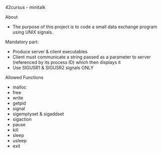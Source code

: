 42cursus - minitalk

About
 - The purpose of this project is to code a small data exchange program using UNIX signals.

Mandatory part:
 - Produce server & client executables
 - Client must communicate a string passed as a parameter to server (referenced by its process ID) which then displays it
 - Use SIGUSR1 & SIGUSR2 signals ONLY

Allowed Functions
 - malloc
 - free
 - write
 - getpid
 - signal
 - sigemptyset & sigaddset
 - sigaction
 - pause
 - kill
 - sleep
 - usleep
 - exit

